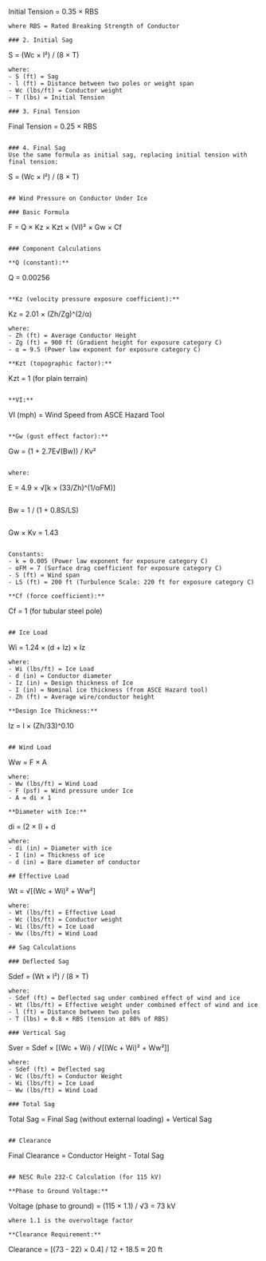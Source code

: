 Initial Tension = 0.35 × RBS
```
where RBS = Rated Breaking Strength of Conductor

### 2. Initial Sag
```
S = (Wc × l²) / (8 × T)
```
where:
- S (ft) = Sag
- l (ft) = Distance between two poles or weight span
- Wc (lbs/ft) = Conductor weight
- T (lbs) = Initial Tension

### 3. Final Tension
```
Final Tension = 0.25 × RBS
```

### 4. Final Sag
Use the same formula as initial sag, replacing initial tension with final tension:
```
S = (Wc × l²) / (8 × T)
```

## Wind Pressure on Conductor Under Ice

### Basic Formula
```
F = Q × Kz × Kzt × (VI)² × Gw × Cf
```

### Component Calculations

**Q (constant):**
```
Q = 0.00256
```

**Kz (velocity pressure exposure coefficient):**
```
Kz = 2.01 × (Zh/Zg)^(2/α)
```
where:
- Zh (ft) = Average Conductor Height
- Zg (ft) = 900 ft (Gradient height for exposure category C)
- α = 9.5 (Power law exponent for exposure category C)

**Kzt (topographic factor):**
```
Kzt = 1 (for plain terrain)
```

**VI:**
```
VI (mph) = Wind Speed from ASCE Hazard Tool
```

**Gw (gust effect factor):**
```
Gw = (1 + 2.7E√(Bw)) / Kv²
```

where:
```
E = 4.9 × √[k × (33/Zh)^(1/αFM)]
```
```
Bw = 1 / (1 + 0.8S/LS)
```
```
Gw × Kv = 1.43
```

Constants:
- k = 0.005 (Power law exponent for exposure category C)
- αFM = 7 (Surface drag coefficient for exposure category C)
- S (ft) = Wind span
- LS (ft) = 200 ft (Turbulence Scale: 220 ft for exposure category C)

**Cf (force coefficient):**
```
Cf = 1 (for tubular steel pole)
```

## Ice Load
```
Wi = 1.24 × (d + Iz) × Iz
```
where:
- Wi (lbs/ft) = Ice Load
- d (in) = Conductor diameter
- Iz (in) = Design thickness of Ice
- I (in) = Nominal ice thickness (from ASCE Hazard tool)
- Zh (ft) = Average wire/conductor height

**Design Ice Thickness:**
```
Iz = I × (Zh/33)^0.10
```

## Wind Load
```
Ww = F × A
```
where:
- Ww (lbs/ft) = Wind Load
- F (psf) = Wind pressure under Ice
- A = di × 1

**Diameter with Ice:**
```
di = (2 × I) + d
```
where:
- di (in) = Diameter with ice
- I (in) = Thickness of ice
- d (in) = Bare diameter of conductor

## Effective Load
```
Wt = √[(Wc + Wi)² + Ww²]
```
where:
- Wt (lbs/ft) = Effective Load
- Wc (lbs/ft) = Conductor weight
- Wi (lbs/ft) = Ice Load
- Ww (lbs/ft) = Wind Load

## Sag Calculations

### Deflected Sag
```
Sdef = (Wt × l²) / (8 × T)
```
where:
- Sdef (ft) = Deflected sag under combined effect of wind and ice
- Wt (lbs/ft) = Effective weight under combined effect of wind and ice
- l (ft) = Distance between two poles
- T (lbs) = 0.8 × RBS (tension at 80% of RBS)

### Vertical Sag
```
Sver = Sdef × [(Wc + Wi) / √[(Wc + Wi)² + Ww²]]
```
where:
- Sdef (ft) = Deflected sag
- Wc (lbs/ft) = Conductor Weight
- Wi (lbs/ft) = Ice Load
- Ww (lbs/ft) = Wind Load

### Total Sag
```
Total Sag = Final Sag (without external loading) + Vertical Sag
```

## Clearance
```
Final Clearance = Conductor Height - Total Sag
```

## NESC Rule 232-C Calculation (for 115 kV)

**Phase to Ground Voltage:**
```
Voltage (phase to ground) = (115 × 1.1) / √3 = 73 kV
```
where 1.1 is the overvoltage factor

**Clearance Requirement:**
```
Clearance = [(73 - 22) × 0.4] / 12 + 18.5 ≈ 20 ft